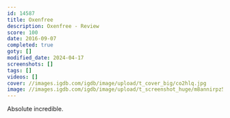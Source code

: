 ```yaml
---
id: 14587
title: Oxenfree
description: Oxenfree - Review
score: 100
date: 2016-09-07
completed: true
goty: []
modified_date: 2024-04-17
screenshots: []
tags: []
videos: []
cover: //images.igdb.com/igdb/image/upload/t_cover_big/co2hlq.jpg
image: //images.igdb.com/igdb/image/upload/t_screenshot_huge/m8annirpz5xgv6pfw9ug.jpg
---
```

Absolute incredible.